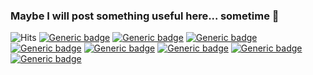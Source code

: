 ### Maybe I will post something useful here... sometime 🙈

<!--💭 <s>Thinking on what to render or simulate next... (Maybe 3d physics again?)<br></s>
💡 [Teardown](https://store.steampowered.com/app/1167630/Teardown/) inspired me again! Voxel-based ray tracing one more time! <i>or even a game... ? </i><br>
📈 [Jarvis](https://github.com/AndrewB330/Jarvis330) -->
<!--[![Generic badge](https://img.shields.io/badge/Username-AndrewB330-Brightgreen.svg)](https://github.com/AndrewB330/)-->
![Hits](https://hits.seeyoufarm.com/api/count/incr/badge.svg?url=github.com/AndrewB330&title=Views)
[![Generic badge](https://img.shields.io/badge/Rust-Brightgreen.svg)](https://github.com/AndrewB330/)
[![Generic badge](https://img.shields.io/badge/C++-Brightgreen.svg)](https://github.com/AndrewB330/)
[![Generic badge](https://img.shields.io/badge/Python-Brightgreen.svg)](https://github.com/AndrewB330/)
[![Generic badge](https://img.shields.io/badge/Javascript-Green.svg)](https://github.com/AndrewB330/)
[![Generic badge](https://img.shields.io/badge/C-Green.svg)](https://github.com/AndrewB330/)
[![Generic badge](https://img.shields.io/badge/Java-Green.svg)](https://github.com/AndrewB330/)
[![Generic badge](https://img.shields.io/badge/C%23-Orange.svg)](https://github.com/AndrewB330/)
[![Generic badge](https://img.shields.io/badge/Go-Orange.svg)](https://github.com/AndrewB330/)
